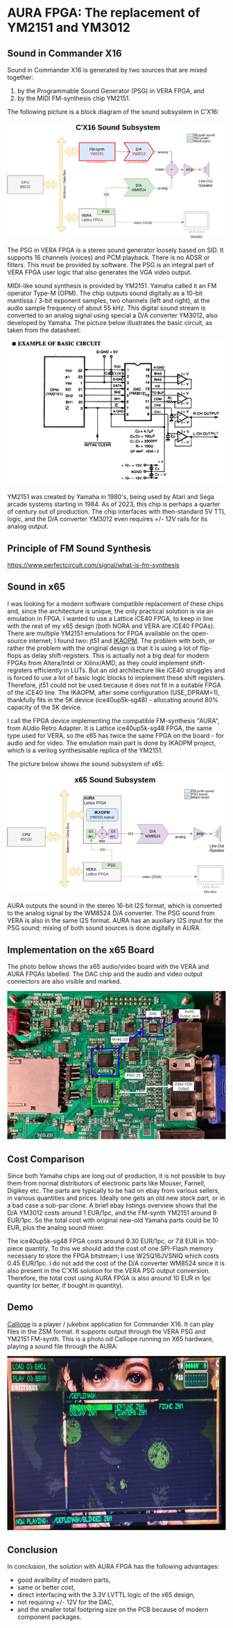 AURA FPGA: The replacement of YM2151 and YM3012
===============================================

Sound in Commander X16
-----------------------

Sound in Commander X16 is generated by two sources that are mixed together:

  1) by the Programmable Sound Generator (PSG) in VERA FPGA, and
  2) by the MIDI FM-synthesis chip YM2151. 

The following picture is a block diagram of the sound subsystem in C'X16:

![Block Diagram of Sound Generator in C'X16](pic/cx16-sound.drawio.png)

The PSG in VERA FPGA is a stereo sound generator loosely based on SID. It supports 16 channels (voices) and PCM playback.
There is no ADSR or filters. This must be provided by software.
The PSG is an integral part of VERA FPGA user logic that also generates the VGA video output.

MIDI-like sound synthesis is provided by YM2151. Yamaha called it an FM operator Type-M (OPM).
The chip outputs sound digitally as a 10-bit mantissa / 3-bit exponent samples, two channels (left and right),
at the audio sample frequency of about 55 kHz. This digital sound stream is converted to an analog signal 
using special a D/A converter YM3012, also developed by Yamaha.
The picture below illustrates the basic circuit, as taken from the datasheet:

![Example of Basic Circuit ym2151+ym3012](pic/example-ym2151-ym3012.png)

YM2151 was created by Yamaha in 1980's, being used by Atari and Sega arcade systems starting in 1984.
As of 2023, this chip is perhaps a quarter of century out of production.
The chip interfaces with then-standard 5V TTL logic, and the D/A converter YM3012 even requires +/- 12V rails for its analog output.


Principle of FM Sound Synthesis
-------------------------------

https://www.perfectcircuit.com/signal/what-is-fm-synthesis


Sound in x65
------------

I was looking for a modern software compatible replacement of these chips and, since the architecture is unique, 
the only practical solution is via an emulation in FPGA. I wanted to use a Lattice iCE40 FPGA, to keep in line with the rest
of my x65 design (both NORA and VERA are iCE40 FPGAs). 
There are multiple YM2151 emulations for FPGA available on the open-source internet; I found two: jt51 and [IKAOPM](https://github.com/ika-musume/IKAOPM).
The problem with both, or rather the problem with the original design is that it is using a lot of flip-flops as delay shift-registers.
This is actually not a big deal for modern FPGAs from Altera/Intel or Xilinx/AMD, as they could implement shift-registers efficiently in LUTs.
But an old architecture like iCE40 struggles and is forced to use a lot of basic logic blocks to implement these shift registers.
Therefore, jt51 could not be used because it does not fit in a suitable FPGA of the iCE40 line.
The IKAOPM, after some configuration (USE_DPRAM=1), thankfully fits in the 5K device (ice40up5k-sg48) - allocating around 80% capacity of the 5K device.

I call the FPGA device implementing the compatible FM-synthesis "AURA", from AUdio Retro Adapter.
It is Lattice ice40up5k-sg48 FPGA, the same type used for VERA, so the x65 has twice the same FPGA on the board - for audio and for video.
The emulation main part is done by IKAOPM project, which is a verilog synthesisable replica of the YM2151.

The picture below shows the sound subsystem of x65:

![x65 Sound Subsystem](pic/x65-sound.drawio.png)

AURA outputs the sound in the stereo 16-bit I2S format, which is converted to the analog signal by the WM8524 D/A converter.
The PSG sound from VERA is also in the same I2S format. AURA has an auxiliary I2S input for the PSG sound; mixing of both sound sources
is done digitally in AURA.


Implementation on the x65 Board
-------------------------------

The photo bellow shows the x65 audio/video board with the VERA and AURA FPGAs labelled. The DAC chip and the audio and video output connectors
are also visible and marked.

![Photo of x65 PCB with VERA, AURA and DAC chips labelled](pic/aura-on-x65-pcb-labelled.drawio.png)



Cost Comparison
---------------

Since both Yamaha chips are long out of production, it is not possible to buy them from normal distributors of electronic parts 
like Mouser, Farnell, Digikey etc. The parts are typically to be had on ebay from various sellers, in various quantities and prices.
Ideally one gets an old new stock part, or in a bad case a sub-par clone.
A brief ebay listings overview shows that the D/A YM3012 costs around 1 EUR/1pc, and the FM-synth YM2151 around 9 EUR/1pc. 
So the total cost with original new-old Yamaha parts could be 10 EUR, plus the analog sound mixer.

The ice40up5k-sg48 FPGA costs around 9.30 EUR/1pc, or 7.8 EUR in 100-piece quantity. To this we should add the cost of one SPI-Flash
memory necessary to store the FPGA bitstream; I use W25Q16JVSNIQ which costs 0.45 EUR/1pc. 
I do not add the cost of the D/A converter WM8524 since it is also present in the C'X16 solution for the VERA PSG output conversion.
Therefore, the total cost using AURA FPGA is also around 10 EUR in 1pc quantity (or better, if bought in quantity).


Demo
----

[Calliope](https://github.com/ZeroByteOrg/calliope) is a player / jukebox application for Commander X16.
It can play files in the ZSM format. It supports output through the VERA PSG and YM2151 FM-synth.
This is a photo od Calliope running on X65 hardware, playing a sound file through the AURA:

![Calliope on X65](pic/calliope.png)


Conclusion
----------

In conclusion, the solution with AURA FPGA has the following advantages:

* good availbility of modern parts, 
* same or better cost, 
* direct interfacing with the 3.3V LVTTL logic of the x65 design, 
* not requiring +/- 12V for the DAC, 
* and the smaller total footpring size on the PCB because of modern component packages.
